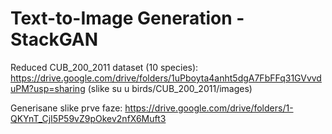 # Text-to-Image Generation - StackGAN

Reduced CUB_200_2011 dataset (10 species): 
https://drive.google.com/drive/folders/1uPboyta4anht5dgA7FbFFq31GVvvduPM?usp=sharing  (slike su u birds/CUB_200_2011/images)

Generisane slike prve faze: https://drive.google.com/drive/folders/1-QKYnT_CjI5P59vZ9pOkev2nfX6Muft3
